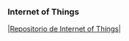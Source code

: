 ### Internet of Things

|[Repositorio de Internet of Things](https://github.com/ProfeSantiago/IoT)|
